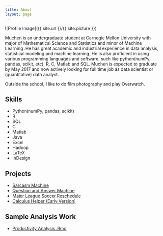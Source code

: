 ```yaml
---
title: About
layout: page
---
```

![Profile Image]({{ site.url }}/{{ site.picture }})

<p>
Muchen is an undergraduate student at Carnegie Mellon University with major of Mathematical Science and Statistics and minor of Machine Learning .He has great academic and industrial experience in data analysis, statistical modeling and machine learning. He is also proficient in using various programming languages and software, such like python(numPy, pandas, scikit, etc), R, C, Matlab and SQL.
Muchen is expected to graduate by May 2017 and now actively looking for full time job as data scientist or (quantitative) data analyst.
</p>

<p>
Outside the school, I like to do film photography and play Overwatch.
</p>


<h2>Skills</h2>

<ul class="skill-list">
	<li>Python(numPy, pandas, scikit)</li>
	<li>R </li>
	<li>SQL </li>
	<li>C </li>
	<li>Matlab </li>
	<li>Java </li>
	<li>Excel </li>
	<li>Hadoop </li>
	<li>LaTeX</li>
	<li>InDesign</li>
</ul>

<h2>Projects</h2>

<ul>
	<li><a href="https://github.com/ricsonc/sarcasm_machine">Sarcasm Machine</a></li>
	<li><a href="https://youtu.be/xTR0UbwScgg">Question and Answer Machine</a></li>
	<li><a href="https://van950105.github.io/assets/works/Group5_FinalProject.pdf">Major League Soccer Reschedule</a></li>
	<li><a href="https://youtu.be/9HAHiikM3z4">Calculus Helper (Early Version)</a></li>	
</ul>

<h2>Sample Analysis Work</h2>
<ul>
	<li><a href="van950105.github.io/assets/works/final.pdf">Productivity Analysis</a><a href="van950105.github.io/assets/works/final.Rmd"> .Rmd</a> </li>
</ul>
